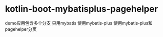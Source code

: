 # kotlin-boot-mybatisplus-pagehelper

demo应用包含多个分支
只用mybatis
使用mybatis-plus
使用mybatis-plus和pagehelper分页

